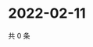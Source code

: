 # 2022-02-11

共 0 条

<!-- BEGIN WEIBO -->
<!-- 最后更新时间 Fri Feb 11 2022 02:18:20 GMT+0800 (China Standard Time) -->

<!-- END WEIBO -->
